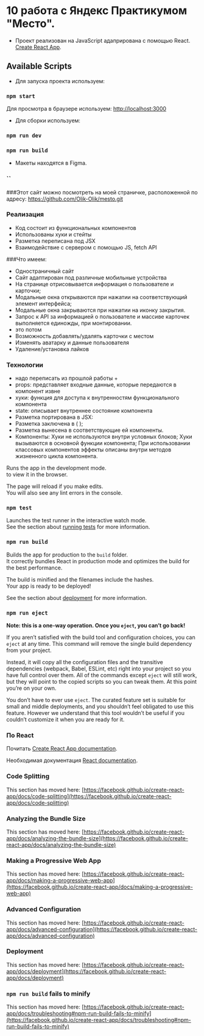 # 10 работа с Яндекс Практикумом "Место".

 - Проект реализован на JavaScript адаприрована  c помощью React. [Create React App](https://github.com/facebook/create-react-app).

## Available Scripts

 - Для запуска проекта используем:
### `npm start`
Для просмотра в браузере используем:
 [http://localhost:3000](http://localhost:3000)
 - Для сборки используем:
### `npm run dev`
### `npm run build`

- Макеты находятся в Figma.
### ``

###Этот сайт можно посмотреть на моей страничке, расположенной по адресу:
https://github.com/Olik-Olik/mesto.git

### Реализация
 - Код состоит из функциональных компонентов
 - Использованы хуки и стейты
 - Разметка переписана под JSX
 - Взаимодействие с сервером с помощью JS, fetch API

###Что имеем: 
- Одностраничный сайт
- Сайт адаптирован под различные мобильные устройства 
- На странице отрисовывается информация о пользователе и карточки;
- Модальные окна открываются при нажатии на соответствующий элемент интерфейса;
- Модальные окна закрываются при нажатии на иконку закрытия.
- Запрос к API за информацией о пользователе и массиве карточек выполняется единожды, при монтировании.
- это потом 
- Возможность добавлять/удалять карточки с местом
- Изменять аватарку и данные пользователя
- Удаление/установка лайков

### Технологии
 - надо переписать из прошлой работы +
 - props: представляет входные данные, которые передаются в компонент извне
 - хуки: функция для доступа к внутренностям функционального компонента 
 - state:  описывает внутреннее состояние компонента
 - Разметка портирована в JSX:
 - Разметка заключена в ( );
 - Разметка вынесена в соответствующие ей компоненты.
 - Компоненты:
    Хуки не используются внутри условных блоков;
    Хуки вызываются в основной функции компонента;
    При использовании классовых компонентов эффекты описаны внутри методов жизненного цикла компонента.



Runs the app in the development mode.\
 to view it in the browser.

The page will reload if you make edits.\
You will also see any lint errors in the console.

### `npm test`

Launches the test runner in the interactive watch mode.\
See the section about [running tests](https://facebook.github.io/create-react-app/docs/running-tests) for more information.

### `npm run build`

Builds the app for production to the `build` folder.\
It correctly bundles React in production mode and optimizes the build for the best performance.

The build is minified and the filenames include the hashes.\
Your app is ready to be deployed!

See the section about [deployment](https://facebook.github.io/create-react-app/docs/deployment) for more information.

### `npm run eject`

**Note: this is a one-way operation. Once you `eject`, you can’t go back!**

If you aren’t satisfied with the build tool and configuration choices, you can `eject` at any time. This command will remove the single build dependency from your project.

Instead, it will copy all the configuration files and the transitive dependencies (webpack, Babel, ESLint, etc) right into your project so you have full control over them. All of the commands except `eject` will still work, but they will point to the copied scripts so you can tweak them. At this point you’re on your own.

You don’t have to ever use `eject`. The curated feature set is suitable for small and middle deployments, and you shouldn’t feel obligated to use this feature. However we understand that this tool wouldn’t be useful if you couldn’t customize it when you are ready for it.

### По React

Почитать  [Create React App documentation](https://facebook.github.io/create-react-app/docs/getting-started).

Необходимая документация [React documentation](https://reactjs.org/).

### Code Splitting

This section has moved here: [https://facebook.github.io/create-react-app/docs/code-splitting](https://facebook.github.io/create-react-app/docs/code-splitting)

### Analyzing the Bundle Size

This section has moved here: [https://facebook.github.io/create-react-app/docs/analyzing-the-bundle-size](https://facebook.github.io/create-react-app/docs/analyzing-the-bundle-size)

### Making a Progressive Web App

This section has moved here: [https://facebook.github.io/create-react-app/docs/making-a-progressive-web-app](https://facebook.github.io/create-react-app/docs/making-a-progressive-web-app)

### Advanced Configuration

This section has moved here: [https://facebook.github.io/create-react-app/docs/advanced-configuration](https://facebook.github.io/create-react-app/docs/advanced-configuration)

### Deployment

This section has moved here: [https://facebook.github.io/create-react-app/docs/deployment](https://facebook.github.io/create-react-app/docs/deployment)

### `npm run build` fails to minify

This section has moved here: [https://facebook.github.io/create-react-app/docs/troubleshooting#npm-run-build-fails-to-minify](https://facebook.github.io/create-react-app/docs/troubleshooting#npm-run-build-fails-to-minify)
